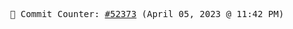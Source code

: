 <p align="center">
    <samp>
        📮 Commit Counter: <a href="https://github.com/Javascript-void0/Javascript-void0/commits/main">#52373</a> (April 05, 2023 @ 11:42 PM)
    </samp>
</p>
